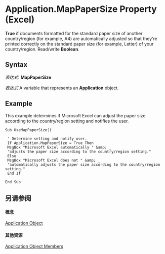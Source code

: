 
# Application.MapPaperSize Property (Excel)

 **True** if documents formatted for the standard paper size of another country/region (for example, A4) are automatically adjusted so that they're printed correctly on the standard paper size (for example, Letter) of your country/region. Read/write **Boolean**.


## Syntax

 _表达式_. **MapPaperSize**

 _表达式_ A variable that represents an **Application** object.


## Example

This example determines if Microsoft Excel can adjust the paper size according to the country/region setting and notifies the user.


```
Sub UseMapPaperSize() 
 
 ' Determine setting and notify user. 
 If Application.MapPaperSize = True Then 
 MsgBox "Microsoft Excel automatically " &amp; _ 
 "adjusts the paper size according to the country/region setting." 
 Else 
 MsgBox "Microsoft Excel does not " &amp; _ 
 "automatically adjusts the paper size according to the country/region setting." 
 End If 
 
End Sub
```


## 另请参阅


#### 概念


[Application Object](19b73597-5cf9-4f56-8227-b5211f657f6f.md)
#### 其他资源


[Application Object Members](http://msdn.microsoft.com/library/4cb9ca42-8d07-cc9c-2d80-4eb9a5921e1e%28Office.15%29.aspx)
